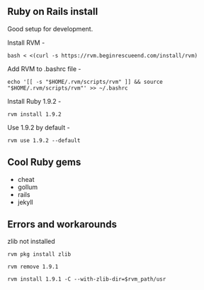 ## Ruby on Rails install

Good setup for development.

Install RVM - 

`bash < <(curl -s https://rvm.beginrescueend.com/install/rvm)`

Add RVM to .bashrc file - 

`echo '[[ -s "$HOME/.rvm/scripts/rvm" ]] && source "$HOME/.rvm/scripts/rvm"' >> ~/.bashrc `

Install Ruby 1.9.2 - 

`rvm install 1.9.2`

Use 1.9.2 by default -

`rvm use 1.9.2 --default`

## Cool Ruby gems

* cheat
* gollum
* rails
* jekyll

## Errors and workarounds

zlib not installed

`rvm pkg install zlib`

`rvm remove 1.9.1`

`rvm install 1.9.1 -C --with-zlib-dir=$rvm_path/usr`
